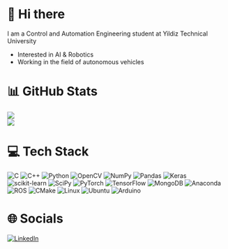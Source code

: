 # 👋 Hi there 
I am a Control and Automation Engineering student at Yildiz Technical University<br/>
- Interested in AI & Robotics<br/>
- Working in the field of autonomous vehicles<br/>

# 📊 GitHub Stats
![](https://github-readme-stats.vercel.app/api?username=gizemasya&show_icons=true&include_all_commits=true&theme=radical&hide_border=true)<br/>
![](https://github-readme-stats.vercel.app/api/top-langs/?username=gizemasya&layout=compact&theme=radical&hide_border=true)<br/>

# 💻 Tech Stack
![C](https://img.shields.io/badge/c-%2300599C.svg?style=for-the-badge&logo=c&logoColor=white) 
![C++](https://img.shields.io/badge/c++-%2300599C.svg?style=for-the-badge&logo=c%2B%2B&logoColor=white) 
![Python](https://img.shields.io/badge/python-3670A0?style=for-the-badge&logo=python&logoColor=ffdd54) 
![OpenCV](https://img.shields.io/badge/opencv-%23white.svg?style=for-the-badge&logo=opencv&logoColor=white) 
![NumPy](https://img.shields.io/badge/numpy-%23013243.svg?style=for-the-badge&logo=numpy&logoColor=white) 
![Pandas](https://img.shields.io/badge/pandas-%23150458.svg?style=for-the-badge&logo=pandas&logoColor=white)
![Keras](https://img.shields.io/badge/Keras-%23D00000.svg?style=for-the-badge&logo=Keras&logoColor=white)  
![scikit-learn](https://img.shields.io/badge/scikit--learn-%23F7931E.svg?style=for-the-badge&logo=scikit-learn&logoColor=white) 
![SciPy](https://img.shields.io/badge/SciPy-%230C55A5.svg?style=for-the-badge&logo=scipy&logoColor=white) 
![PyTorch](https://img.shields.io/badge/PyTorch-%23EE4C2C.svg?style=for-the-badge&logo=PyTorch&logoColor=white) 
![TensorFlow](https://img.shields.io/badge/TensorFlow-%23FF6F00.svg?style=for-the-badge&logo=TensorFlow&logoColor=white) 
![MongoDB](https://img.shields.io/badge/MongoDB-%234ea94b.svg?style=for-the-badge&logo=mongodb&logoColor=white) 
![Anaconda](https://img.shields.io/badge/Anaconda-%2344A833.svg?style=for-the-badge&logo=anaconda&logoColor=white)
![ROS](https://img.shields.io/badge/ROS-%23BEBEBE.svg?style=for-the-badge&logo=ros&logoColor=black)
![CMake](https://img.shields.io/badge/CMake-%23008FBA.svg?style=for-the-badge&logo=cmake&logoColor=white) 
![Linux](https://img.shields.io/badge/Linux-%23FCC624.svg?style=for-the-badge&logo=linux&logoColor=black) 
![Ubuntu](https://img.shields.io/badge/Ubuntu-%23E95420.svg?style=for-the-badge&logo=ubuntu&logoColor=white) 
![Arduino](https://img.shields.io/badge/-Arduino-00979D?style=for-the-badge&logo=Arduino&logoColor=white)

# 🌐 Socials
[![LinkedIn](https://img.shields.io/badge/LinkedIn-%230077B5.svg?&logo=linkedin&logoColor=white)](https://linkedin.com/in/gizem-asya-yılmaz-6923aa21a)
